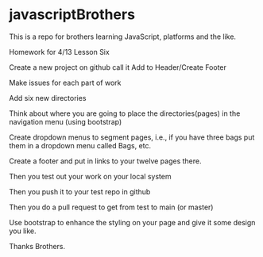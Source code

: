 # javascriptBrothers

This is a repo for brothers learning JavaScript, platforms and the like.

Homework for 4/13 Lesson Six

Create a new project on github call it Add to Header/Create Footer

Make issues for each part of work

Add six new directories

Think about where you are going to place the directories(pages) in the navigation menu (using bootstrap)

Create dropdown menus to segment pages, i.e., if you have three bags put them in a dropdown menu called Bags, etc.

Create a footer and put in links to your twelve pages there.

Then you test out your work on your local system

Then you push it to your test repo in github

Then you do a pull request to get from test to main (or master)

Use bootstrap to enhance the styling on your page and give it some design you like.

Thanks Brothers.
